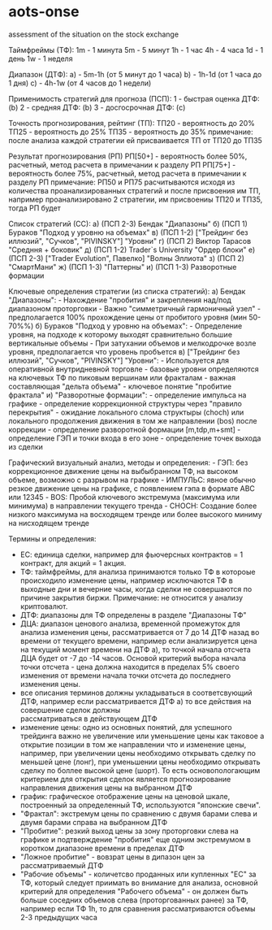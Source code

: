 # aots-onse
assessment of the situation on the stock exchange

Таймфреймы (ТФ):
1m - 1 минута
5m - 5 минут
1h - 1 час
4h - 4 часа
1d - 1 день
1w - 1 неделя

Диапазон (ДТФ):
a) - 5m-1h (от 5 минут до 1 часа)
b) - 1h-1d (от 1 часа до 1 дня)
c) - 4h-1w (от 4 часов до 1 недели)

Применимость стратегий для прогноза (ПСП):
1 - быстрая оценка ДТФ: (b)
2 - средняя ДТФ: (b)
3 - досгосрочная ДТФ: (c)

Точность прогнозирования, рейтинг (ТП):
ТП20 - вероятность до 20%
ТП25 - вероятность до 25%
ТП35 - вероятность до 35%
примечание: после анализа каждой стратегии ей присваивается ТП от ТП20 до ТП35

Результат прогнозирования (РП)
РП[50+] - вероятность более 50%, расчетный, метод расчета в примечании к разделу РП
РП[75+] - вероятность более 75%, расчетный, метод расчета в примечании к разделу РП
примечание: РП50 и РП75 расчитываются исходя из количества проанализированных стратегий и после присвоения им ТП, например проанализировано 2 стратегии, им присвоениы ТП20 и ТП35, тогда РП будет 


Список стратегий (СС):
а) (ПСП 2-3) Бендак "Диапазоны" 
б) (ПСП 1) Бураков "Подход у уровню на объемах"
в) (ПСП 1-2) ["Трейдинг без иллюзий", "Сучков", "PIVINSKY"] "Уровни"
г) (ПСП 2) Виктор Тарасов "Средння + боковик"
д) (ПСП 1-2) Trader`s University "Ордер блоки"
е) (ПСП 2-3) ["Trader Evolution", Павелко] "Волны Эллиота"
з) (ПСП 2) "СмартМани"
ж) (ПСП 1-3) "Паттерны"
и) (ПСП 1-3) Разворотные формации

Ключевые определения стратегии (из списка стратегий):
а)  Бендак "Диапазоны":
    - Нахождение "пробития" и закрепления над/под диапазоном проторговки
    - Важно "симметричный гармоничный узел"
    - предполагается 100% прохождение цены от пробитого уровня (мин 50-70%%)
б) Бураков "Подход у уровню на объемах":
    - Определение уровня, на подходе к которому выходят сравнительно большие вертикальные объемы
    - При затухании объемов и мелкодрочке возле уровня, предполагается что уровень пробъется
в) ["Трейдинг без иллюзий", "Сучков", "PIVINSKY"] "Уровни":
    - Используется для оперативной внутридневной торговле
    - базовые уровни определяются на ключевых ТФ по пиковым вершинам или фракталам
    - важная составляющая "дельта объема"
    - ключевое понятие "пробитие фрактала"
и) "Разворотные формации":
    - определение импульса на графике
    - определение коррекционной структуры через "правило перекрытия"
    - ожидание локального слома структыры (choch) или локального продолжения движения в том же направлении (bos) после коррекции
    - определение разворотной формации [m,tdp,m+smt]
    - определение ГЭП и точки входа в его зоне
    - определение точек выхода из сделки

Графический визуальный анализ, методы и определения:
    - ГЭП: без коррекционное движение цены на выбыбранном ТФ, на высоком объеме, возможно с разрывом на графике
    - ИМПУЛЬС: явное обычно резкое движение цены на графике, с появлением гэпа в формате ABC или 12345
    - BOS: Пробой ключевого экстремума (максимума или минимума) в направлении текущего тренда
    - CHOCH: Создание более низкого максимума на восходящем тренде или более высокого миниму на нисходящем тренде

Термины и определения:
- ЕС: единица сделки, например для фьючерсных контрактов = 1 контракт, для акций = 1 акция.
- ТФ: таймфреймы, для анализа принимаются только ТФ в котороые происходило изменение цены, например исключаются ТФ в выходные дни и вечерние часы, когда сделки не совершаются по причине закрытия биржи. Примечание: не относится у анализу криптовалют.
- ДТФ: диапазоны для ТФ определены в разделе "Диапазоны ТФ"
- ДЦА: диапазон ценового анализа, временной промежуток для анализа изменения цены, рассматривается от 7 до 14 ДТФ назад во времени от текущего времени, например если анализируется цена на текущий момент времени на ДТФ a), то точкой начала отсчета ДЦА будет от -7 до -14 часов. Основой критерий выбора начала точки отсчета - цена должна находится в пределах 5% своего изменения от времени начала точки отсчета до последнего изменения цены.
- все описания терминов должны укладываться в соответсвующий ДТФ, например если рассматривается ДТФ а) то все действия на совершение сделок должны  
    рассматриваться в действующем ДТФ
- изменение цены: одно из основных понятий, для успешного трейдинга важно не увеличение или уменьшение цены как таковое а открытие позиции в том же направлении что и 
    изменение цены, например, при увеличении цены необходимо открывать сделку по меньшей цене (лонг), при уменьшении цены необходимо открывать сделку по боллее высокой цене (шорт). То есть основопологающим критерием для открытия сделок является прогнозирование направления движения цены на выбранном ДТФ
- график: графическое отображение цены на ценовой шкале, построенный за определенный ТФ, используются "японские свечи".
- "Фрактал": экстремум цены по сравнению с двумя барами слева и двумя барами справа на выбранном ДТФ
- "Пробитие": резкий выход цены за зону проторговки слева на графике и подтверждение "пробития" еще одним экстремумом в коротком диапазоне времени 
    в пределах ДТФ
- "Ложное пробитие" - вовзрат цены в дипазон цен за рассматриваемый ДТФ  
- "Рабочие объемы" - количетсво проданных или купленных "ЕС" за ТФ, который следует приимать во внимание для анализа, основной критерий для определения "Рабочего объема" - он должен быть больше соседних объемов слева (проторгованных ранее) за ТФ, например если ТФ 1h, то для сравнения рассматриваются объемы 2-3 предыдущих часа 